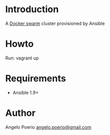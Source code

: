 # Introduction
A [Docker swarm](https://docs.docker.com/engine/swarm/) cluster provisioned by Ansible

# Howto
Run: vagrant up

# Requirements
- Ansible 1.9+ 

# Author
Angelo Poerio <angelo.poerio@gmail.com>
